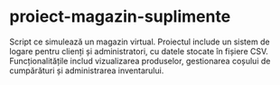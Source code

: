# proiect-magazin-suplimente
Script ce simulează un magazin virtual. 
Proiectul include un sistem de logare pentru clienți și 
administratori, cu datele stocate în fișiere CSV. Funcționalitățile includ vizualizarea produselor, 
gestionarea coșului de cumpărături și administrarea inventarului. 
